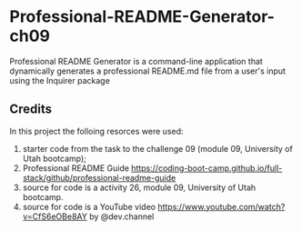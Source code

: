 # Professional-README-Generator-ch09
Professional README Generator is  a command-line application that dynamically generates a professional README.md file from a user's input using the Inquirer package

## Credits
In this project the folloing resorces were used:
1. starter code from the task to the challenge 09 (module 09, University of Utah bootcamp);
2. Professional README Guide https://coding-boot-camp.github.io/full-stack/github/professional-readme-guide
3. source for code is a activity 26, module 09, University of Utah bootcamp.
4. source for code is a YouTube video https://www.youtube.com/watch?v=CfS6eOBe8AY by @dev.channel
